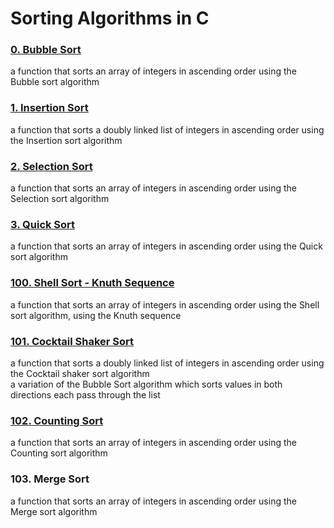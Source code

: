 Sorting Algorithms in C
=======================

### [0. Bubble Sort](https://github.com/mahmoudsalah296/sorting_algorithms/blob/main/0-bubble_sort.c)  
a function that sorts an array of integers in ascending order using the Bubble sort algorithm

### [1. Insertion Sort](https://github.com/mahmoudsalah296/sorting_algorithms/blob/main/1-insertion_sort_list.c)  
a function that sorts a doubly linked list of integers in ascending order using the Insertion sort algorithm

### [2. Selection Sort](https://github.com/mahmoudsalah296/sorting_algorithms/blob/main/2-selection_sort.c)  
a function that sorts an array of integers in ascending order using the Selection sort algorithm

### [3. Quick Sort](https://github.com/mahmoudsalah296/sorting_algorithms/blob/main/3-quick_sort.c)  
a function that sorts an array of integers in ascending order using the Quick sort algorithm

### [100. Shell Sort - Knuth Sequence](https://github.com/mahmoudsalah296/sorting_algorithms/blob/main/100-shell_sort.c)  
a function that sorts an array of integers in ascending order using the Shell sort algorithm, using the Knuth sequence

### [101. Cocktail Shaker Sort](https://github.com/mahmoudsalah296/sorting_algorithms/blob/main/101-cocktail_sort_list.c)  
a function that sorts a doubly linked list of integers in ascending order using the Cocktail shaker sort algorithm  
a variation of the Bubble Sort algorithm which sorts values in both directions each pass through the list

### [102. Counting Sort](https://github.com/mahmoudsalah296/sorting_algorithms/blob/main/102-counting_sort.c)  
a function that sorts an array of integers in ascending order using the Counting sort algorithm

### 103. Merge Sort  
a function that sorts an array of integers in ascending order using the Merge sort algorithm  
